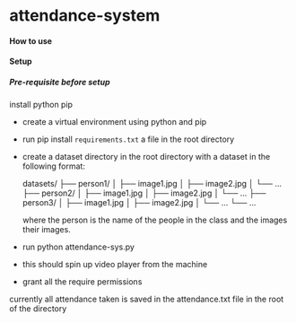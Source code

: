 # attendance-system

#### How to use

#### Setup

##### Pre-requisite before setup

install python pip

- create a virtual environment using python and pip
- run pip install `requirements.txt` a file in the root directory
- create a dataset directory in the root directory with a dataset in the following format:

  datasets/
  ├── person1/
  │ ├── image1.jpg
  │ ├── image2.jpg
  │ └── ...
  ├── person2/
  │ ├── image1.jpg
  │ ├── image2.jpg
  │ └── ...
  ├── person3/
  │ ├── image1.jpg
  │ ├── image2.jpg
  │ └── ...
  └── ...

  where the person is the name of the people in the class and the images their images.

- run python attendance-sys.py

- this should spin up video player from the machine
- grant all the require permissions

currently all attendance taken is saved in the attendance.txt file in the root of the directory
